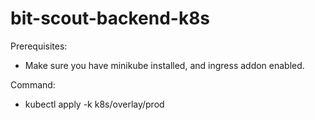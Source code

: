 # bit-scout-backend-k8s
Prerequisites:
- Make sure you have minikube installed, and ingress addon enabled.

Command: 
- kubectl apply -k k8s/overlay/prod
